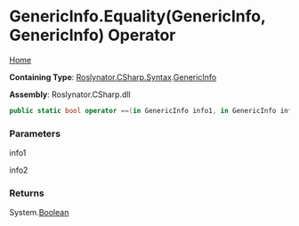# GenericInfo\.Equality\(GenericInfo, GenericInfo\) Operator

[Home](../../../../../README.md)

**Containing Type**: [Roslynator.CSharp.Syntax](../../README.md)\.[GenericInfo](../README.md)

**Assembly**: Roslynator\.CSharp\.dll

```csharp
public static bool operator ==(in GenericInfo info1, in GenericInfo info2)
```

### Parameters

info1



info2



### Returns

System\.[Boolean](https://docs.microsoft.com/en-us/dotnet/api/system.boolean)

